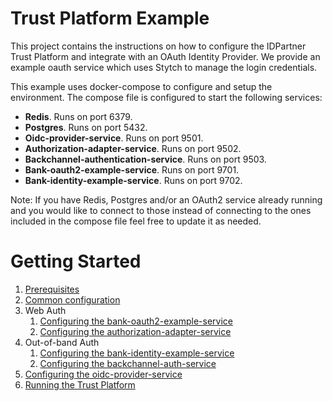 # Trust Platform Example
This project contains the instructions on how to configure the IDPartner Trust Platform and integrate with an OAuth Identity Provider. We provide an example oauth service which uses Stytch to manage the login credentials.

This example uses docker-compose to configure and setup the environment.  The compose file is configured to start the following services:

- **Redis**. Runs on port 6379.
- **Postgres**. Runs on port 5432.
- **Oidc-provider-service**. Runs on port 9501.
- **Authorization-adapter-service**. Runs on port 9502.
- **Backchannel-authentication-service**. Runs on port 9503.
- **Bank-oauth2-example-service**. Runs on port 9701.
- **Bank-identity-example-service**. Runs on port 9702.

Note: If you have Redis, Postgres and/or an OAuth2 service already running and you would like to connect to those instead of connecting to the ones included in the compose file feel free to update it as needed.

# Getting Started
1. [Prerequisites](docs/prerequisites.md)
1. [Common configuration](docs/initial-setup.md)
1. Web Auth
   1. [Configuring the bank-oauth2-example-service](docs/configuring-bank-oauth2-example-service.md)
   1. [Configuring the authorization-adapter-service](docs/configuring-authorization-adapter-service.md)
1. Out-of-band Auth
   1. [Configuring the bank-identity-example-service](docs/configuring-bank-identity-example-service.md)
   1. [Configuring the backchannel-auth-service](docs/configuring-backchannel-auth-service.md)
2. [Configuring the oidc-provider-service](docs/configuring-oidc-provider-service.md)
3. [Running the Trust Platform](docs/running-trust-platform.md)
